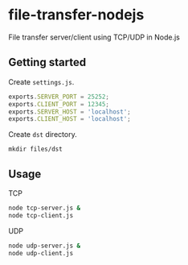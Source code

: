 # file-transfer-nodejs
File transfer server/client using TCP/UDP in Node.js


## Getting started
Create `settings.js`.

```js
exports.SERVER_PORT = 25252;
exports.CLIENT_PORT = 12345;
exports.SERVER_HOST = 'localhost';
exports.CLIENT_HOST = 'localhost';
```

Create `dst` directory.
```
mkdir files/dst
```

## Usage

TCP
```bash
node tcp-server.js &
node tcp-client.js
```

UDP
```bash
node udp-server.js &
node udp-client.js
```
